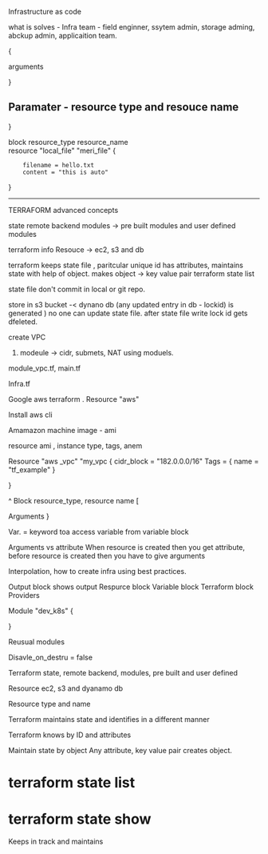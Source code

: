 Infrastructure as code

what is solves - Infra team - field enginner, ssytem admin, storage adming, abckup admin, applicaition team.

<block> <paramter > { 

arguments 

}

Paramater - resource type and  resouce name
-----------------------------------

}

  block   resource_type  resource_name    
resource  "local_file" "meri_file" {

        filename = hello.txt
        content = "this is auto"

}



--------

TERRAFORM advanced concepts


state
remote backend
modules -> pre built modules and user defined modules


terraform info
Resouce -> ec2, s3 and db

terraform keeps state file , paritcular unique id has attributes, maintains state with help of object. 
makes object -> key value pair 
terraform state list


state file don't commit in local or git repo.

store in s3 bucket -< dynano db (any updated entry in db - lockid) is generated ) 
no one can update state file. after state file write lock id gets dfeleted.



create VPC 
1) modeule -> cidr, submets, NAT using moduels. 

module_vpc.tf, main.tf 


Infra.tf

Google aws terraform . 
Resource "aws"

Install aws cli 


Amamazon machine image - ami 

 resource ami , instance type, tags, anem 


Resource "aws _vpc" "my_vpc {
    cidr_block = "182.0.0.0/16"
Tags = {
 name = "tf_example"
}

}

^
Block resource_type, resource name [

Arguments }



Var. = keyword toa access variable from variable block 


Arguments vs attribute 
When resource is created then you get attribute, before resource is created then you have to give arguments

Interpolation, how to create infra using best practices.





Output block shows output
Respurce block
Variable block
Terraform block
Providers


Module "dev_k8s" {


}


Reusual modules 

Disavle_on_destru = false 



Terraform 
   state, remote backend, modules, pre built and user defined 



Resource 
 ec2, s3 and dyanamo db

Resource type and name 

Terraform maintains state and identifies in a different manner 

Terraform knows by ID and attributes 


Maintain state by object
Any attribute, key value pair creates object. 


# terraform state list
# terraform state show 

Keeps in track and maintains




